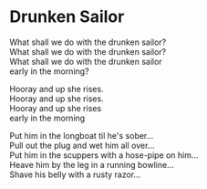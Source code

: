 # Drunken Sailor

What shall we do with the drunken sailor?  
What shall we do with the drunken sailor?  
What shall we do with the drunken sailor  
early in the morning?

Hooray and up she rises.  
Hooray and up she rises.  
Hooray and up she rises  
early in the morning

Put him in the longboat til he's sober...  
Pull out the plug and wet him all over...  
Put him in the scuppers with a hose-pipe on him...  
Heave him by the leg in a running bowline...  
Shave his belly with a rusty razor...
